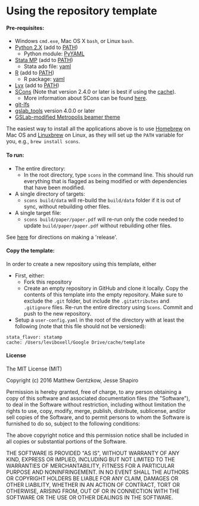 Using the repository template
=============================

#### Pre-requisites:

 - Windows `cmd.exe`, Mac OS X `bash`, or Linux `bash`. 
 - [Python 2.X](https://www.python.org) (add to [PATH](https://en.wikipedia.org/wiki/PATH_(variable)))
 	- Python module: [PyYAML](http://pyyaml.org/wiki/PyYAML)
 - [Stata MP](http://www.stata.com/statamp/) (add to [PATH](https://en.wikipedia.org/wiki/PATH_(variable)))
    - Stata ado file: [yaml](https://github.com/sergiocorreia/stata-misc/tree/75a8b251bec02ba590c862cc395c4b95077d8a95)
 - [R](https://www.r-project.org/) (add to [PATH](https://en.wikipedia.org/wiki/PATH_(variable)))
    - R package: [yaml](https://cran.r-project.org/web/packages/yaml/yaml.pdf)
 - [Lyx](https://www.lyx.org/) (add to [PATH](https://en.wikipedia.org/wiki/PATH_(variable)))
 - [SCons](http://scons.org/) (Note that version 2.4.0 or later is best if using the [cache](http://scons.org/doc/2.0.1/HTML/scons-user/c4213.html)).
    - More information about SCons can be found [here](https://github.com/gslab-econ/ra-manual/wiki/SCons).
 - [git-lfs](https://git-lfs.github.com/)
 - [gslab_tools](https://github.com/gslab-econ/gslab_python) version 4.0.0 or later
 - [GSLab-modified Metropolis beamer theme](https://github.com/gslab-econ/gslab_latex)

The easiest way to install all the applications above is to use [Homebrew](http://brew.sh/) on Mac OS and [Linuxbrew](http://linuxbrew.sh/) on Linux, as they will set up the `PATH` variable for you, e.g., `brew install scons`.

#### To run:
 - The entire directory:
    - In the root directory, type `scons` in the command line. This should run everything that is flagged as being modified or with dependencies that have been modified.
 - A single directory of targets:
    - `scons build/data` will re-build the `build/data` folder if it is out of sync, without rebuilding other files.
 - A single target file:
    - `scons build/paper/paper.pdf` will re-run only the code needed to update `build/paper/paper.pdf` without rebuilding other files.

See [here](https://github.com/gslab-econ/gslab_python/tree/master/gslab_scons) for directions on making a 'release'.

#### Copy the template:
In order to create a new repository using this template, either

- First, either:
	- Fork this repository
	- Create an empty repository in GitHub and clone it locally. Copy the contents of this template into the empty repository. Make sure to exclude the `.git` folder, but include the `.gitattributes` and `.gitignore` files. Re-run the entire directory using `Scons`. Commit and push to the new repository.
- Setup a `user-config.yaml` in the root of the directory with at least the following (note that this file should not be versioned):
```
stata_flavor: statamp
cache: /Users/leviboxell/Google Drive/cache/template

```

#### License

The MIT License (MIT)

Copyright (c) 2016 Matthew Gentzkow, Jesse Shapiro

Permission is hereby granted, free of charge, to any person obtaining a copy of this software and associated documentation files (the "Software"), to deal in the Software without restriction, including without limitation the rights to use, copy, modify, merge, publish, distribute, sublicense, and/or sell copies of the Software, and to permit persons to whom the Software is furnished to do so, subject to the following conditions:

The above copyright notice and this permission notice shall be included in all copies or substantial portions of the Software.

THE SOFTWARE IS PROVIDED "AS IS", WITHOUT WARRANTY OF ANY KIND, EXPRESS OR IMPLIED, INCLUDING BUT NOT LIMITED TO THE WARRANTIES OF MERCHANTABILITY, FITNESS FOR A PARTICULAR PURPOSE AND NONINFRINGEMENT. IN NO EVENT SHALL THE AUTHORS OR COPYRIGHT HOLDERS BE LIABLE FOR ANY CLAIM, DAMAGES OR OTHER LIABILITY, WHETHER IN AN ACTION OF CONTRACT, TORT OR OTHERWISE, ARISING FROM, OUT OF OR IN CONNECTION WITH THE SOFTWARE OR THE USE OR OTHER DEALINGS IN THE SOFTWARE.
